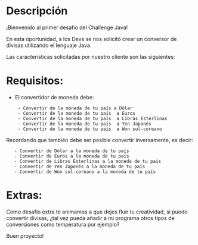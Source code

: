 # Descripción
¡Bienvenido al primer desafío del Challenge Java!

En esta oportunidad, a los Devs se nos solicitó crear un conversor de divisas utilizando el lenguaje Java. 

Las características solicitadas por nuestro cliente son las siguientes:

# Requisitos:
- El convertidor de moneda debe:

       - Convertir de la moneda de tu país a Dólar
       - Convertir de la moneda de tu país  a Euros
       - Convertir de la moneda de tu país  a Libras Esterlinas
       - Convertir de la moneda de tu país  a Yen Japonés
       - Convertir de la moneda de tu país  a Won sul-coreano
       
Recordando que también debe ser posible convertir inversamente, es decir:

       - Convertir de Dólar a la moneda de tu país
       - Convertir de Euros a la moneda de tu país
       - Convertir de Libras Esterlinas a la moneda de tu país
       - Convertir de Yen Japonés a la moneda de tu país
       - Convertir de Won sul-coreano a la moneda de tu país

# Extras:
Como desafío extra te animamos a que dejes fluir tu creatividad, si puedo convertir divisas, 
¿tal vez pueda añadir a mi programa otros tipos de conversiones como temperatura por ejemplo?

Buen proyecto!
